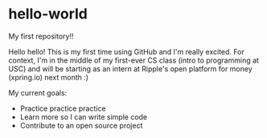 # hello-world
My first repository!!

Hello hello! This is my first time using GitHub and I'm really excited. For context, I'm in the middle of my first-ever CS class (intro to programming at USC) and will be starting as an intern at Ripple's open platform for money (xpring.io) next month :)  

My current goals:
- Practice practice practice
- Learn more so I can write simple code
- Contribute to an open source project

